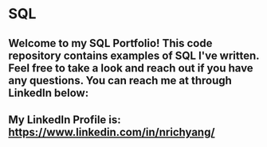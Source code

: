 # SQL
## Welcome to my SQL Portfolio! This code repository contains examples of SQL I've written. Feel free to take a look and reach out if you have any questions. You can reach me at through LinkedIn below:
## My LinkedIn Profile is: https://www.linkedin.com/in/nrichyang/
